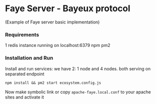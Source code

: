 # Faye Server - Bayeux protocol
(Example of Faye server basic implementation)

### Requirements
1 redis instance running on localhost:6379
npm
pm2

### Installation and Run

Install and run services: we have 2: 1 node and 4 nodes. both serving on separated endpoint

```
npm install && pm2 start ecosystem.config.js
```

Now make symbolic link or copy ```apache-faye.local.conf``` to your apache sites and activate it
